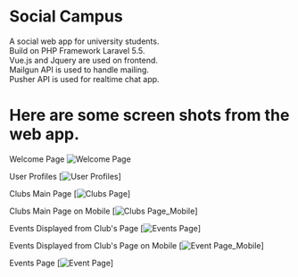 # Social Campus
A social web app for university students.<br/>
Build on PHP Framework Laravel 5.5.<br/>
Vue.js and Jquery are used on frontend.<br/>
Mailgun API is used to handle mailing.<br/>
Pusher API is used for realtime chat app.<br/>

# Here are some screen shots from the web app.
Welcome Page
![Welcome Page](https://github.com/fastafaryan/socialcampus/blob/master/Screenshots/welcome_page.png)


User Profiles
[![User Profiles](https://github.com/fastafaryan/socialcampus/blob/master/Screenshots/user_page.png)]

Clubs Main Page
[![Clubs Page](https://github.com/fastafaryan/socialcampus/blob/master/Screenshots/clubs_main_page.png)]

Clubs Main Page on Mobile
[![Clubs Page_Mobile](https://github.com/fastafaryan/socialcampus/blob/master/Screenshots/clubs_main_page_mobile.png)]

Events Displayed from Club's Page
[![Events Page](https://github.com/fastafaryan/socialcampus/blob/master/Screenshots/clubs_event.png)]

Events Displayed from Club's Page on Mobile
[![Event Page_Mobile](https://github.com/fastafaryan/socialcampus/blob/master/Screenshots/clubs_event_mobile.png)]

Events Page
[![Event Page](https://github.com/fastafaryan/socialcampus/blob/master/Screenshots/event_page.png)]
